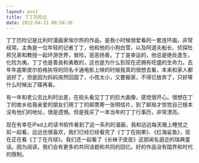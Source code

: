 ```yaml
---
layout: post
title: 丁丁历险记
date: 2012-04-21 00:58:10
---
```




丁丁历险记是比利时漫画家埃尔热的作品，是我小时候很爱看的一套连环画，非常经常。主角是一位年轻的记者丁丁，他和他的小狗白雪，以及阿道夫船长、侦探杜邦兄弟和教授一起环游世界，冒险，惩恶扬善。丁丁是幸运的，他总是绝处逢生，化险为夷。丁丁也是善良和勇敢的，这也是为什么到现在还拥有旺盛的生命力。去年年底斯皮尔伯格执导的同名卡通电影上映的时候我真的很想去看，本来和家人都说好了，但是因为妈妈突然回国了，小孩太小，又要搬家，不得已放弃了，只好等什么时候出了碟再看。


有一年和老公去比利时出差，在街头看见丁丁的巨大画像，感觉很开心。很想在丁丁的故乡给我亲爱的朋友们用丁丁的邮票寄一张明信片，到了邮局才惊觉自己根本没有他们的地址，很是遗憾。但是我买了一本当年的丁丁行事历，非常漂亮。


现在有幸在iPad上的读书软件看到了这一系列的漫画，我和远远每天晚上睡觉之前一起看，远远也很喜欢，我们已经已经看完了《丁丁在刚果》、《红海鲨鱼》，现在正在看《丁丁在月球》。我们还一起看了《长袜子皮皮》这部闻名遐迩的瑞典童话。因为阅读，我们会有更多的共同话题和共同的回忆。好的作品没有国界和时代的限制。


